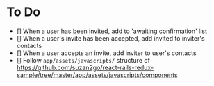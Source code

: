 # To Do
- [] When a user has been invited, add to 'awaiting confirmation' list
- [] When a user's invite has been accepted, add invited to inviter's contacts
- [] When a user accepts an invite, add inviter to user's contacts
- [] Follow `app/assets/javascripts/` structure of https://github.com/suzan2go/react-rails-redux-sample/tree/master/app/assets/javascripts/components
